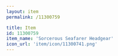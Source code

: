 ```yaml
---
layout: item
permalink: /11300759

title: Item
id: 11300759
item_name: 'Sorcerous Seafarer Headgear'
icon_url: 'item/icon/11300741.png'
---
```

